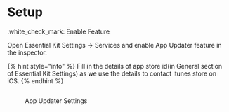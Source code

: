 # Setup

:white\_check\_mark: Enable Feature

Open Essential Kit Settings -> Services and enable App Updater feature in the inspector.

{% hint style="info" %}
Fill in the details of app store id(in General section of Essential Kit Settings) as we use the details to contact itunes store on iOS.
{% endhint %}

<figure><img src="../../.gitbook/assets/app-updater-settings.gif" alt=""><figcaption><p>App Updater Settings</p></figcaption></figure>

